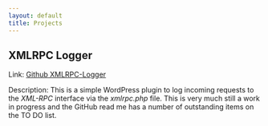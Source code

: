 ```yaml
---
layout: default
title: Projects
---
```


## XMLRPC Logger
Link: [Github XMLRPC-Logger](https://github.com/am401/xmlrpc-logger)

Description: This is a simple WordPress plugin to log incoming requests to the *XML-RPC* interface via the *xmlrpc.php* file. This is very much still a work in progress and the GitHub read me has a number of outstanding items on the TO DO list.
